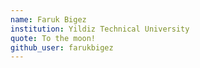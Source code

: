 ```yaml
---
name: Faruk Bigez
institution: Yildiz Technical University
quote: To the moon!
github_user: farukbigez
---
```

